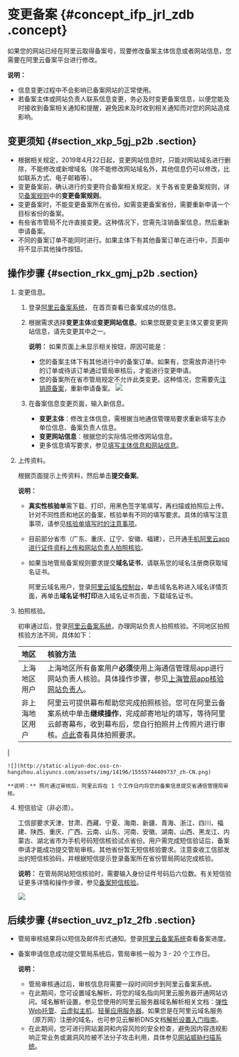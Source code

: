 # 变更备案 {#concept_ifp_jrl_zdb .concept}

如果您的网站已经在阿里云取得备案号，现要修改备案主体信息或者网站信息，您需要在阿里云备案平台进行修改。

**说明：** 

-   信息变更过程中不会影响已备案网站的正常使用。
-   若备案主体或网站负责人联系信息变更，务必及时变更备案信息，以便您能及时接收到备案相关通知和提醒，避免因未及时收到相关通知而对您的网站造成影响。

## 变更须知 {#section_xkp_5gj_p2b .section}

-   根据相关规定，2019年4月22日起，变更网站信息时，只能对网站域名进行删除，不能修改或新增域名（除不能修改网站域名外，其他信息仍可以修改，比如联系方式、电子邮箱等）。
-   变更备案前，确认进行的变更符合备案相关规定。关于各省变更备案规则，详见[备案规则](../../../../cn.zh-CN/管局规则学习/各地区管局备案规则.md)中的**变更备案规则**。
-   变更备案时，不能变更备案所在省份。如需变更备案省份，需要重新申请一个目标省份的备案。
-   有些省市管局不允许直接变更。这种情况下，您需先注销备案信息，然后重新申请备案。
-   不同的备案订单不能同时进行。如果主体下有其他备案订单在进行中，页面中将不显示其他操作按钮。

## 操作步骤 {#section_rkx_gmj_p2b .section}

1.  变更信息。
    1.  登录[阿里云备案系统](https://beian.aliyun.com/order/)， 在首页查看已备案成功的信息。
    2.  根据需求选择**变更主体**或**变更网站信息**。如果您既要变更主体又要变更网站信息，请先变更其中之一。

        **说明：** 如果页面上未显示相关按钮，原因可能是：

        -   您的备案主体下有其他进行中的备案订单。如果有，您需放弃进行中的订单或待该订单通过管局审核后，才能进行变更申请。
        -   您的备案所在省市管局规定不允许此类变更。这种情况，您需要先[注销原备案](cn.zh-CN/ICP备案流程（PC端）/注销备案.md)，重新申请备案。
         ![](http://static-aliyun-doc.oss-cn-hangzhou.aliyuncs.com/assets/img/14197/155557444036136_zh-CN.png)

    3.  在备案信息变更页面，输入新信息。
        -   **变更主体**：修改主体信息，需根据当地通信管理局要求重新填写主办单位信息、备案负责人信息。
        -   **变更网站信息**：根据您的实际情况修改网站信息。
        -   更多信息填写要求，参见[填写主体信息和网站信息](../../../../cn.zh-CN/常见问题/备案流程FAQ/填写主体信息和网站信息.md#)。
2.  上传资料。

    根据页面提示上传资料，然后单击**提交备案**。

    **说明：** 

    -   **真实性核验单**需下载、打印，用黑色签字笔填写，再扫描或拍照后上传。针对不同性质和地区的备案，核验单有不同的填写要求。具体的填写注意事项，请参见[核验单填写时的注意事项](../../../../cn.zh-CN/常见问题/备案流程FAQ/上传资料.md#section_z2v_rbt_zdb)。
    -   目前部分省市（广东、重庆、辽宁、安徽、福建），已开通[手机阿里云app进行证件资料上传和网站负责人拍照核验](../../../../cn.zh-CN/常见问题/备案流程FAQ/上传资料.md#)。

    -   如果当地管局备案规则要求提交**域名证书**，请联系您的域名注册商获取域名证书。

        阿里云域名用户，登录[阿里云域名控制台](https://netcn.console.aliyun.com/core/domain/list)，单击域名名称进入域名详情页面，再单击**域名证书打印**进入域名证书页面，下载域名证书。

3.  拍照核验。

    初审通过后，登录[阿里云备案系统](https://beian.aliyun.com/order/selfBaIndex.htm)，办理网站负责人拍照核验。不同地区拍照核验方法不同，具体如下：

    |地区|核验方法|
    |:-|:---|
    |上海地区用户|上海地区所有备案用户**必须**使用上海通信管理局app进行网站负责人核验。具体操作步骤，参见[上海管局app核验网站负责人](cn.zh-CN/ICP备案流程（PC端）/上海地区通过手机APP核验网站负责人.md#)。|
    |非上海地区用户|阿里云可提供幕布帮助您完成拍照核验。您可在阿里云备案系统中单击**继续操作**，完成邮寄地址的填写，等待阿里云邮寄幕布，收到幕布后，您自行拍照并上传照片进行审核。[点此](../../../../cn.zh-CN/常见问题/备案流程FAQ/拍照核验.md#)查看具体拍照要求。

|

    ![](http://static-aliyun-doc.oss-cn-hangzhou.aliyuncs.com/assets/img/14196/15555744409737_zh-CN.png)

    **说明：** 照片通过审核后，阿里云将在 1 个工作日内将您的备案信息提交省通信管理局审核。

4.  短信验证（非必须）。

    工信部要求天津、甘肃、西藏、宁夏、海南、新疆、青海、浙江、四川、福建、陕西、重庆、广西、云南、山东、河南、安徽、湖南、山西、黑龙江、内蒙古、湖北省市为手机号码短信核验试点省份。用户需完成短信验证后，备案申请才能成功提交管局审核。其他省份暂无短信核验要求。注意查收工信部发出的短信核验码，并根据短信提示登录备案所在省份管局网站完成核验。

    **说明：** 在管局网站短信核验时，需要输入身份证件号码后六位数。有关短信验证更多详情和操作步骤，参见[备案短信核验](cn.zh-CN/ICP备案流程（PC端）/备案短信核验.md#)。

    ![](http://static-aliyun-doc.oss-cn-hangzhou.aliyuncs.com/assets/img/14196/15555744409730_zh-CN.png)


## 后续步骤 {#section_uvz_p1z_2fb .section}

-   管局审核结果将以短信及邮件形式通知。登录[阿里云备案系统](https://beian.aliyun.com/order/index)查看备案进度。
-   备案申请信息成功提交管局系统后，管局审核一般为 3 - 20 个工作日。

    **说明：** 

    -   管局审核通过后，审核信息将需要一段时间同步到阿里云备案系统。
    -   在此期间，您可设置域名解析，将您的域名指向阿里云服务器开通网站访问。域名解析设置，参见您使用的阿里云服务器域名解析相关文档：[弹性Web托管](https://help.aliyun.com/document_detail/39903.html)、[云虚拟主机](https://help.aliyun.com/document_detail/50986.html)、[轻量应用服务器](https://help.aliyun.com/document_detail/59080.html)。如果您是在阿里云域名服务（原万网）注册的域名，也可参见云解析DNS文档[解析设置入门指南](https://help.aliyun.com/document_detail/29716.html)。
    -   在此期间，您可进行网站漏洞和内容风险的安全检查，避免因内容违规影响正常业务或漏洞风险被不法分子攻击利用，具体参见[网站威胁扫描系统](https://www.aliyun.com/product/avds?spm=5176.8087400.security.6.25c015c9FDMwsD)。

